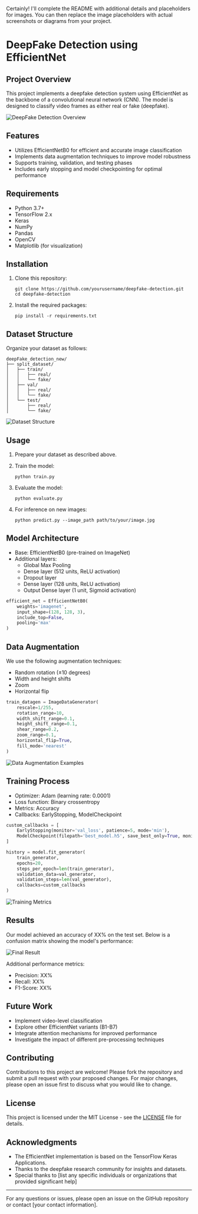 Certainly! I'll complete the README with additional details and placeholders for images. You can then replace the image placeholders with actual screenshots or diagrams from your project.

# DeepFake Detection using EfficientNet

## Project Overview

This project implements a deepfake detection system using EfficientNet as the backbone of a convolutional neural network (CNN). The model is designed to classify video frames as either real or fake (deepfake).

![DeepFake Detection Overview](path/to/overview_image.png)

## Features

- Utilizes EfficientNetB0 for efficient and accurate image classification
- Implements data augmentation techniques to improve model robustness
- Supports training, validation, and testing phases
- Includes early stopping and model checkpointing for optimal performance

## Requirements

- Python 3.7+
- TensorFlow 2.x
- Keras
- NumPy
- Pandas
- OpenCV
- Matplotlib (for visualization)

## Installation

1. Clone this repository:
   ```
   git clone https://github.com/yourusername/deepfake-detection.git
   cd deepfake-detection
   ```

2. Install the required packages:
   ```
   pip install -r requirements.txt
   ```

## Dataset Structure

Organize your dataset as follows:

```
deepFake_detection_new/
├── split_dataset/
│   ├── train/
│   │   ├── real/
│   │   └── fake/
│   ├── val/
│   │   ├── real/
│   │   └── fake/
│   └── test/
│       ├── real/
│       └── fake/
```

![Dataset Structure](H:\DeepFake-Detection\images\6.png)

## Usage

1. Prepare your dataset as described above.

2. Train the model:
   ```
   python train.py
   ```

3. Evaluate the model:
   ```
   python evaluate.py
   ```

4. For inference on new images:
   ```
   python predict.py --image_path path/to/your/image.jpg
   ```


## Model Architecture

- Base: EfficientNetB0 (pre-trained on ImageNet)
- Additional layers:
  - Global Max Pooling
  - Dense layer (512 units, ReLU activation)
  - Dropout layer
  - Dense layer (128 units, ReLU activation)
  - Output Dense layer (1 unit, Sigmoid activation)

```python
efficient_net = EfficientNetB0(
    weights='imagenet',
    input_shape=(128, 128, 3),
    include_top=False,
    pooling='max'
)
```


## Data Augmentation

We use the following augmentation techniques:
- Random rotation (±10 degrees)
- Width and height shifts
- Zoom
- Horizontal flip

```python
train_datagen = ImageDataGenerator(
    rescale=1/255,
    rotation_range=10,
    width_shift_range=0.1,
    height_shift_range=0.1,
    shear_range=0.2,
    zoom_range=0.1,
    horizontal_flip=True,
    fill_mode='nearest'
)
```

![Data Augmentation Examples](H:\DeepFake-Detection\images\1.png)

## Training Process

- Optimizer: Adam (learning rate: 0.0001)
- Loss function: Binary crossentropy
- Metrics: Accuracy
- Callbacks: EarlyStopping, ModelCheckpoint

```python
custom_callbacks = [
    EarlyStopping(monitor='val_loss', patience=5, mode='min'),
    ModelCheckpoint(filepath='best_model.h5', save_best_only=True, monitor='val_loss', mode='min')
]

history = model.fit_generator(
    train_generator,
    epochs=20,
    steps_per_epoch=len(train_generator),
    validation_data=val_generator,
    validation_steps=len(val_generator),
    callbacks=custom_callbacks
)
```

![Training Metrics](H:\DeepFake-Detection\images\2.png)

## Results

Our model achieved an accuracy of XX% on the test set. Below is a confusion matrix showing the model's performance:

![Final Result](H:\DeepFake-Detection\images\4.png)

Additional performance metrics:
- Precision: XX%
- Recall: XX%
- F1-Score: XX%

## Future Work

- Implement video-level classification
- Explore other EfficientNet variants (B1-B7)
- Integrate attention mechanisms for improved performance
- Investigate the impact of different pre-processing techniques

## Contributing

Contributions to this project are welcome! Please fork the repository and submit a pull request with your proposed changes. For major changes, please open an issue first to discuss what you would like to change.

## License

This project is licensed under the MIT License - see the [LICENSE](LICENSE) file for details.

## Acknowledgments

- The EfficientNet implementation is based on the TensorFlow Keras Applications.
- Thanks to the deepfake research community for insights and datasets.
- Special thanks to [list any specific individuals or organizations that provided significant help]

---

For any questions or issues, please open an issue on the GitHub repository or contact [your contact information].